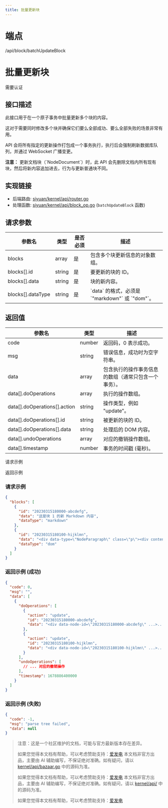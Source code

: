```yaml
---
title: 批量更新块
---
```

# 端点

/api/block/batchUpdateBlock

# 批量更新块

需要认证

## 接口描述

此接口用于在一个原子事务中批量更新多个块的内容。

这对于需要同时修改多个块并确保它们要么全部成功、要么全部失败的场景非常有用。

API 会将所有指定的更新操作打包成一个事务执行，执行后会强制刷新数据库队列，并通过 WebSocket 广播变更。

**注意：** 更新文档块（\`NodeDocument\`）时，此 API 会先删除文档内所有现有块，然后将新内容追加进去，行为与更新普通块不同。

## 实现链接

-   后端路由: [siyuan/kernel/api/router.go](https://github.com/siyuan-note/siyuan/blob/master/kernel/api/router.go)
-   处理函数: [siyuan/kernel/api/block\_op.go](https://github.com/siyuan-note/siyuan/blob/master/kernel/api/block_op.go#L22) (`batchUpdateBlock` 函数)

## 请求参数

| 参数名 | 类型 | 是否必须 | 描述 |
| --- | --- | --- | --- |
| blocks | array | 是 | 包含多个块更新信息的对象数组。 |
| blocks\[\].id | string | 是 | 要更新的块的 ID。 |
| blocks\[\].data | string | 是 | 块的新内容。 |
| blocks\[\].dataType | string | 是 | \`data\` 的格式，必须是 \`"markdown"\` 或 \`"dom"\`。 |

## 返回值

| 参数名 | 类型 | 描述 |
| --- | --- | --- |
| code | number | 返回码，0 表示成功。 |
| msg | string | 错误信息，成功时为空字符串。 |
| data | array | 包含执行的操作事务信息的数组（通常只包含一个事务）。 |
| data\[\].doOperations | array | 执行的操作数组。 |
| data\[\].doOperations\[\].action | string | 操作类型，例如 "update"。 |
| data\[\].doOperations\[\].id | string | 被更新的块的 ID。 |
| data\[\].doOperations\[\].data | string | 处理后的 DOM 内容。 |
| data\[\].undoOperations | array | 对应的撤销操作数组。 |
| data\[\].timestamp | number | 事务的时间戳 (毫秒)。 |

请求示例

返回示例

### 请求示例

```json
{
  "blocks": [
    {
      "id": "20230315180000-abcdefg",
      "data": "这是块 1 的新 Markdown 内容",
      "dataType": "markdown"
    },
    {
      "id": "20230315180100-hijklmn",
      "data": "<div data-type=\"NodeParagraph\" class=\"p\"><div contenteditable=\"true\">这是块 2 的新 DOM 内容</div></div>",
      "dataType": "dom"
    }
  ]
}
```

### 返回示例 (成功)

```json
{
  "code": 0,
  "msg": "",
  "data": [
    {
      "doOperations": [
        {
          "action": "update",
          "id": "20230315180000-abcdefg",
          "data": "<div data-node-id=\"20230315180000-abcdefg\" ...>...</div>"
        },
        {
          "action": "update",
          "id": "20230315180100-hijklmn",
          "data": "<div data-node-id=\"20230315180100-hijklmn\" ...>...</div>"
        }
      ],
      "undoOperations": [
        // ... 对应的撤销操作
      ],
      "timestamp": 1678886400000
    }
  ]
}
```

### 返回示例 (失败)

```json
{
  "code": -1,
  "msg": "parse tree failed",
  "data": null
}
```

> 注意：这是一个社区维护的文档，可能与官方最新版本存在差异。
> 
> 如果您觉得本文档有帮助，可以考虑赞助支持：[爱发电](https://afdian.com/a/leolee9086?tab=feed)
> 本文档非官方出品，主要由 AI 辅助编写，不保证绝对准确。如有疑问，请以 [kernel/api/bazaar.go](https://github.com/siyuan-note/siyuan/blob/master/kernel/api/bazaar.go) 中的源码为准。
> 
> 如果您觉得本文档有帮助，可以考虑赞助支持：[爱发电](https://afdian.com/a/leolee9086?tab=feed)
> 本文档非官方出品，主要由 AI 辅助编写，不保证绝对准确。如有疑问，请以 [kernel/api/](https://github.com/siyuan-note/siyuan/blob/master/kernel/api/) 中的源码为准。
> 
> 如果您觉得本文档有帮助，可以考虑赞助支持：[爱发电](https://afdian.com/a/leolee9086?tab=feed)
